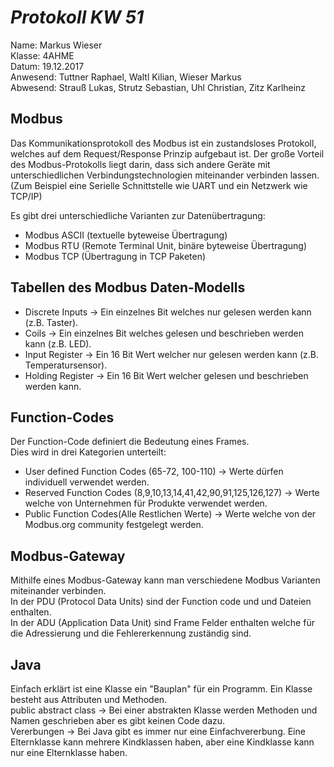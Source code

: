# *Protokoll KW 51*

  Name: Markus Wieser   
  Klasse: 4AHME   
  Datum: 19.12.2017   
  Anwesend: Tuttner Raphael, Waltl Kilian, Wieser Markus    
  Abwesend: Strauß Lukas, Strutz Sebastian, Uhl Christian, Zitz Karlheinz
  
  ## **Modbus**
  
  Das Kommunikationsprotokoll des Modbus ist ein zustandsloses Protokoll, welches auf dem Request/Response Prinzip aufgebaut ist.
  Der große Vorteil des Modbus-Protokolls liegt darin, dass sich andere Geräte mit unterschiedlichen Verbindungstechnologien miteinander verbinden lassen. (Zum Beispiel eine Serielle Schnittstelle wie UART und ein Netzwerk wie TCP/IP)

Es gibt drei unterschiedliche Varianten zur Datenübertragung:

* Modbus ASCII   (textuelle byteweise Übertragung)     
* Modbus RTU     (Remote Terminal Unit, binäre byteweise Übertragung)      
* Modbus TCP     (Übertragung in TCP Paketen)   

## **Tabellen des Modbus Daten-Modells**

* Discrete Inputs  -> Ein einzelnes Bit welches nur gelesen werden kann (z.B. Taster).    
* Coils            -> Ein einzelnes Bit welches gelesen und beschrieben werden kann (z.B. LED).     
* Input Register   -> Ein 16 Bit Wert welcher nur gelesen werden kann (z.B. Temperatursensor).    
* Holding Register -> Ein 16 Bit Wert welcher gelesen und beschrieben werden kann.    

## **Function-Codes**

Der Function-Code definiert die Bedeutung eines Frames.   
Dies wird in drei Kategorien unterteilt:

* User defined Function Codes (65-72, 100-110)                    -> Werte dürfen individuell verwendet werden.    
* Reserved Function Codes (8,9,10,13,14,41,42,90,91,125,126,127)  -> Werte welche von Unternehmen für Produkte verwendet werden.    
* Public Function Codes(Alle Restlichen Werte)                    -> Werte welche von der Modbus.org community festgelegt werden.   

## **Modbus-Gateway**

Mithilfe eines Modbus-Gateway kann man verschiedene Modbus Varianten miteinander verbinden.   
In der PDU (Protocol Data Units) sind der Function code und und Dateien enthalten.    
In der ADU (Application Data Unit) sind Frame Felder enthalten welche für die Adressierung und die Fehlererkennung zuständig sind.

## Java

Einfach erklärt ist eine Klasse ein "Bauplan" für ein Programm. Ein Klasse besteht aus Attributen und Methoden.   
public abstract class -> Bei einer abstrakten Klasse werden Methoden und Namen geschrieben aber es gibt keinen Code dazu.   
Vererbungen -> Bei Java gibt es immer nur eine Einfachvererbung. Eine Elternklasse kann mehrere Kindklassen haben, aber eine Kindklasse kann nur eine Elternklasse haben.

